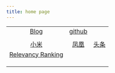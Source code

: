 ```yaml
---
title: home page
---
```


|                                          |                                       |                                       |
| :--------------------------------------: | :-----------------------------------: | :-----------------------------------: |
|   [Blog](https://weirping.github.io/)    | [github](https://github.com/Weirping) |                                       |
|                                          |                                       |                                       |
|          [小米](https://m.mi.com)          |      [凤凰](http://3g.ifeng.com/)       | [头条](https://m.toutiao.com/?W2atIF=1) |
| [Relevancy Ranking](https://www.searchtechnologies.com/blog/relevancy-ranking-301) |                                       |                                       |
|                                          |                                       |                                       |
|                                          |                                       |                                       |
|                                          |                                       |                                       |

